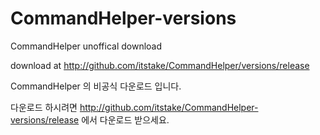 # CommandHelper-versions
CommandHelper unoffical download

download at http://github.com/itstake/CommandHelper/versions/release

CommandHelper 의 비공식 다운로드 입니다.

다운로드 하시려면 http://github.com/itstake/CommandHelper-versions/release 에서 다운로드 받으세요.
